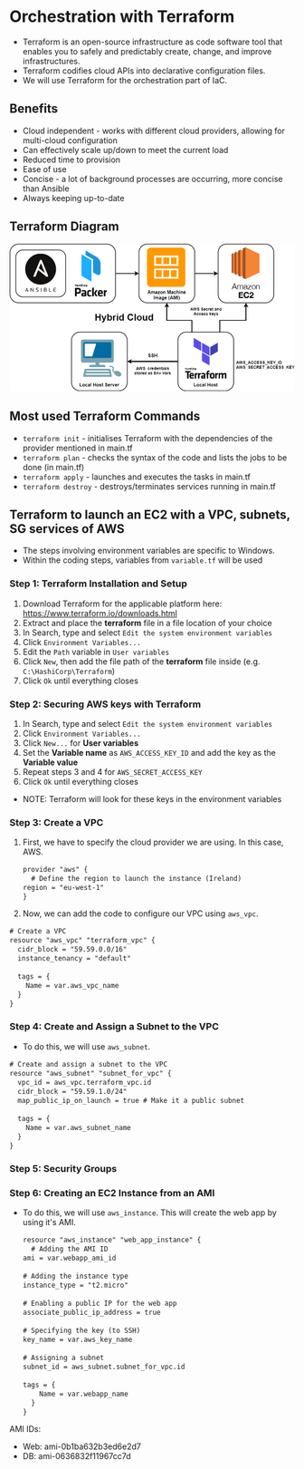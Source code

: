# Orchestration with Terraform
* Terraform is an open-source infrastructure as code software tool that enables you to safely and predictably create, change, and improve infrastructures. 
* Terraform codifies cloud APIs into declarative configuration files. 
* We will use Terraform for the orchestration part of IaC.

## Benefits
* Cloud independent - works with different cloud providers, allowing for multi-cloud configuration 
* Can effectively scale up/down to meet the current load
* Reduced time to provision
* Ease of use
* Concise - a lot of background processes are occurring, more concise than Ansible
* Always keeping up-to-date

## Terraform Diagram
![image](Diagrams/Terraform_Diagram.png)

## Most used Terraform Commands
* `terraform init` - initialises Terraform with the dependencies of the provider mentioned in main.tf
* `terraform plan` - checks the syntax of the code and lists the jobs to be done (in main.tf)
* `terraform apply` - launches and executes the tasks in main.tf
* `terraform destroy` - destroys/terminates services running in main.tf

## Terraform to launch an EC2 with a VPC, subnets, SG services of AWS
* The steps involving environment variables are specific to Windows.
* Within the coding steps, variables from `variable.tf` will be used

### Step 1: Terraform Installation and Setup
1. Download Terraform for the applicable platform here: https://www.terraform.io/downloads.html
2. Extract and place the **terraform** file in a file location of your choice
3. In Search, type and select `Edit the system environment variables`
4. Click `Environment Variables...`
5. Edit the `Path` variable in `User variables`
6. Click `New`, then add the file path of the **terraform** file inside (e.g. `C:\HashiCorp\Terraform`)
7. Click `Ok` until everything closes

### Step 2: Securing AWS keys with Terraform
1. In Search, type and select `Edit the system environment variables`
2. Click `Environment Variables...`
3. Click `New...` for **User variables**
4. Set the **Variable name** as `AWS_ACCESS_KEY_ID` and add the key as the **Variable value**
5. Repeat steps 3 and 4 for `AWS_SECRET_ACCESS_KEY`
6. Click `Ok` until everything closes
* NOTE: Terraform will look for these keys in the environment variables

### Step 3: Create a VPC
1. First, we have to specify the cloud provider we are using. In this case, AWS.
   ```
   provider "aws" {
     # Define the region to launch the instance (Ireland)
   region = "eu-west-1"
   }
   ```
2. Now, we can add the code to configure our VPC using `aws_vpc`.
```
# Create a VPC
resource "aws_vpc" "terraform_vpc" {
  cidr_block = "59.59.0.0/16"
  instance_tenancy = "default"
  
  tags = {
    Name = var.aws_vpc_name
  }
}
``` 

### Step 4: Create and Assign a Subnet to the VPC
* To do this, we will use `aws_subnet`.
```
# Create and assign a subnet to the VPC
resource "aws_subnet" "subnet_for_vpc" {
  vpc_id = aws_vpc.terraform_vpc.id
  cidr_block = "59.59.1.0/24"
  map_public_ip_on_launch = true # Make it a public subnet

  tags = {
    Name = var.aws_subnet_name
  }
}
```

### Step 5: Security Groups

### Step 6: Creating an EC2 Instance from an AMI
* To do this, we will use `aws_instance`. This will create the web app by using it's AMI.
   ```
   resource "aws_instance" "web_app_instance" {
     # Adding the AMI ID
   ami = var.webapp_ami_id

   # Adding the instance type
   instance_type = "t2.micro"

   # Enabling a public IP for the web app
   associate_public_ip_address = true

   # Specifying the key (to SSH)
   key_name = var.aws_key_name

   # Assigning a subnet
   subnet_id = aws_subnet.subnet_for_vpc.id

   tags = {
       Name = var.webapp_name
     }
   }
   ```

AMI IDs:<br />
* Web: ami-0b1ba632b3ed6e2d7
* DB:  ami-0636832f11967cc7d
